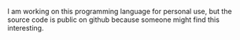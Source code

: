 I am working on this programming language for personal use,
but the source code is public on github because someone might find this interesting.